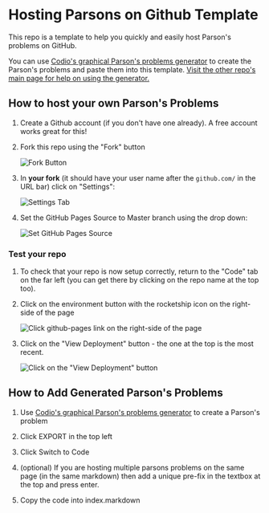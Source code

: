 # Hosting Parsons on Github Template
This repo is a template to help you quickly and easily host Parson's problems on GitHub.

You can use [Codio's graphical Parson's problems generator](https://codio.github.io/parsons-puzzle-ui/dist/) to create the Parson's problems and paste them into this template. [Visit the other repo's main page for help on using the generator.](https://codio.github.io/parsons-puzzle-ui/)

## How to host your own Parson's Problems

1. Create a Github account (if you don't have one already). A free account works great for this!

1. Fork this repo using the "Fork" button 

    ![Fork Button](https://sammyk.s3.amazonaws.com/blog/images/2014-05-28/fork.png)
    
1. In **your fork** (it should have your user name after the `github.com/` in the URL bar) click on "Settings":

    ![Settings Tab](https://pages.github.com/images/repo-settings@2x.png)
    
1. Set the GitHub Pages Source to Master branch using the drop down:

    ![Set GitHub Pages Source](https://pages.github.com/images/source-setting@2x.png)
    
### Test your repo

1. To check that your repo is now setup correctly, return to the "Code" tab on the far left (you can get there by clicking on the repo name at the top too). 

1. Click on the environment button with the rocketship icon on the right-side of the page

    ![Click github-pages link on the right-side of the page](https://raw.githubusercontent.com/codio-content/hosting-parsons-on-github-template/master/Environments.png)

1. Click on the "View Deployment" button - the one at the top is the most recent.

    ![Click on the "View Deployment" button](https://raw.githubusercontent.com/codio-content/hosting-parsons-on-github-template/master/Deployments.png)
    
## How to Add Generated Parson's Problems

1. Use [Codio's graphical Parson's problems generator](https://codio.github.io/parsons-puzzle-ui/dist/) to create a Parson's problem

1. Click EXPORT in the top left

1. Click Switch to Code

1. (optional) If you are hosting multiple parsons problems on the same page (in the same markdown) then add a unique pre-fix in the textbox at the top and press enter.

1. Copy the code into index.markdown
